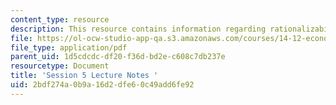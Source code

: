 ```yaml
---
content_type: resource
description: This resource contains information regarding rationalizability.
file: https://ol-ocw-studio-app-qa.s3.amazonaws.com/courses/14-12-economic-applications-of-game-theory-fall-2012/2bdf274a0b9a16d2dfe60c49add6fe92_MIT14_12F12_chapter5.pdf
file_type: application/pdf
parent_uid: 1d5cdcdc-df20-f36d-bd2e-c608c7db237e
resourcetype: Document
title: 'Session 5 Lecture Notes '
uid: 2bdf274a-0b9a-16d2-dfe6-0c49add6fe92
---
```

